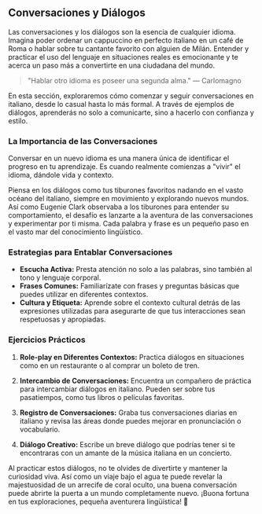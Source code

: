 ## Conversaciones y Diálogos

Las conversaciones y los diálogos son la esencia de cualquier idioma. Imagina poder ordenar un cappuccino en perfecto italiano en un café de Roma o hablar sobre tu cantante favorito con alguien de Milán. Entender y practicar el uso del lenguaje en situaciones reales es emocionante y te acerca un paso más a convertirte en una ciudadana del mundo.

> "Hablar otro idioma es poseer una segunda alma." — Carlomagno

En esta sección, exploraremos cómo comenzar y seguir conversaciones en italiano, desde lo casual hasta lo más formal. A través de ejemplos de diálogos, aprenderás no solo a comunicarte, sino a hacerlo con confianza y estilo.

### La Importancia de las Conversaciones

Conversar en un nuevo idioma es una manera única de identificar el progreso en tu aprendizaje. Es cuando realmente comienzas a "vivir" el idioma, dándole vida y contexto.

Piensa en los diálogos como tus tiburones favoritos nadando en el vasto océano del italiano, siempre en movimiento y explorando nuevos mundos. Así como Eugenie Clark observaba a los tiburones para entender su comportamiento, el desafío es lanzarte a la aventura de las conversaciones y experimentar por ti misma. Cada palabra y frase es un pequeño paso en el vasto mar del conocimiento lingüístico.

### Estrategias para Entablar Conversaciones

- **Escucha Activa:** Presta atención no solo a las palabras, sino también al tono y lenguaje corporal.
- **Frases Comunes:** Familiarízate con frases y preguntas básicas que puedes utilizar en diferentes contextos.
- **Cultura y Etiqueta:** Aprende sobre el contexto cultural detrás de las expresiones utilizadas para asegurarte de que tus interacciones sean respetuosas y apropiadas.

### Ejercicios Prácticos

1. **Role-play en Diferentes Contextos:** Practica diálogos en situaciones como en un restaurante o al comprar un boleto de tren.

2. **Intercambio de Conversaciones:** Encuentra un compañero de práctica para intercambiar diálogos en italiano. Pueden ser sobre tus pasatiempos, como tus libros o películas favoritas.

3. **Registro de Conversaciones:** Graba tus conversaciones diarias en italiano y revisa las áreas donde puedes mejorar en pronunciación o vocabulario.

4. **Diálogo Creativo:** Escribe un breve diálogo que podrías tener si te encontraras con un amante de la música italiana en un concierto.

Al practicar estos diálogos, no te olvides de divertirte y mantener la curiosidad viva. Así como un viaje bajo el agua te puede revelar la majestuosidad de un arrecife de coral oculto, una buena conversación puede abrirte la puerta a un mundo completamente nuevo. ¡Buona fortuna en tus exploraciones, pequeña aventurera lingüística! 🌟